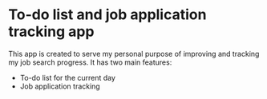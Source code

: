 # To-do list and job application tracking app

This app is created to serve my personal purpose of improving and tracking my job search progress.
It has two main features:

<ul>
    <li>To-do list for the current day</li>
    <li>Job application tracking</li>
</ul>
